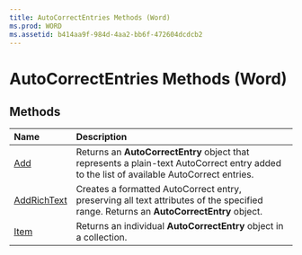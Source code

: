 ```yaml
---
title: AutoCorrectEntries Methods (Word)
ms.prod: WORD
ms.assetid: b414aa9f-984d-4aa2-bb6f-472604dcdcb2
---
```



# AutoCorrectEntries Methods (Word)

## Methods



|**Name**|**Description**|
|:-----|:-----|
|[Add](autocorrectentries-add-method-word.md)|Returns an  **AutoCorrectEntry** object that represents a plain-text AutoCorrect entry added to the list of available AutoCorrect entries.|
|[AddRichText](autocorrectentries-addrichtext-method-word.md)|Creates a formatted AutoCorrect entry, preserving all text attributes of the specified range. Returns an  **AutoCorrectEntry** object.|
|[Item](autocorrectentries-item-method-word.md)|Returns an individual  **AutoCorrectEntry** object in a collection.|

